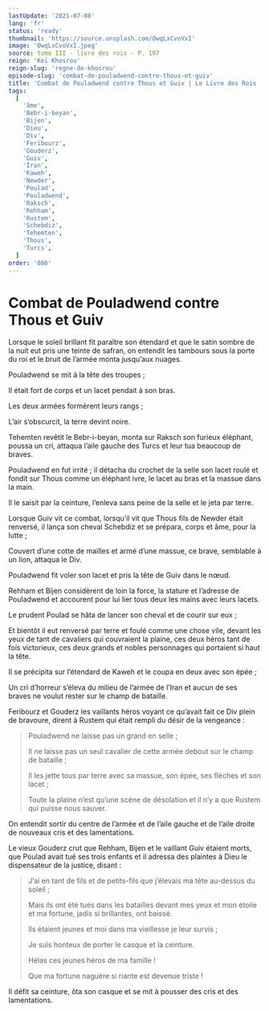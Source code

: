 ```yaml
---
lastUpdate: '2021-07-08'
lang: 'fr'
status: 'ready'
thumbnail: 'https://source.unsplash.com/OwqLxCvoVxI'
image: 'OwqLxCvoVxI.jpeg'
source: tome III - livre des rois - P. 197
reign: 'Keï Khosrou'
reign-slug: 'regne-de-khosrou'
episode-slug: 'combat-de-pouladwend-contre-thous-et-guiv'
title: 'Combat de Pouladwend contre Thous et Guiv | Le Livre des Rois | Shâhnâmeh'
tags:
  [
    'âme',
    'Bebr-i-beyan',
    'Bijen',
    'Dieu',
    'Div',
    'Feribourz',
    'Gouderz',
    'Guiv',
    'Iran',
    'Kaweh',
    'Newder',
    'Poulad',
    'Pouladwend',
    'Raksch',
    'Rehham',
    'Rustem',
    'Schebdiz',
    'Tehemten',
    'Thous',
    'Turcs',
  ]
order: '086'
---
```


<!-- LTeX: language=fr -->

# Combat de Pouladwend contre Thous et Guiv

Lorsque le soleil brillant fit paraître son étendard et que le satin sombre de la nuit eut pris une teinte de safran, on entendit les tambours sous la porte du roi et le bruit de l’armée monta jusqu’aux nuages.

Pouladwend se mit à la tête des troupes ;

Il était fort de corps et un lacet pendait à son bras.

Les deux armées formèrent leurs rangs ;

L’air s’obscurcit, la terre devint noire.

Tehemten revêtit le Bebr-i-beyan, monta sur Raksch son furieux éléphant, poussa un cri, attaqua l’aile gauche des Turcs et leur tua beaucoup de braves.

Pouladwend en fut irrité ; il détacha du crochet de la selle son lacet roulé et fondit sur Thous comme un éléphant ivre, le lacet au bras et la massue dans la main.

Il le saisit par la ceinture, l’enleva sans peine de la selle et le jeta par terre.

Lorsque Guiv vit ce combat, lorsqu’il vit que Thous fils de Newder était renversé, il lança son cheval Schebdiz et se prépara, corps et âme, pour la lutte ;

Couvert d’une cotte de mailles et armé d’une massue, ce brave, semblable à un lion, attaqua le Div.

Pouladwend fit voler son lacet et pris la tête de Guiv dans le nœud.

Rehham et Bijen considèrent de loin la force, la stature et l’adresse de Pouladwend et accourent pour lui lier tous deux les mains avec leurs lacets.

Le prudent Poulad se hâta de lancer son cheval et de courir sur eux ;

Et bientôt il eut renversé par terre et foulé comme une chose vile, devant les yeux de tant de cavaliers qui couvraient la plaine, ces deux héros tant de fois victorieux, ces deux grands et nobles personnages qui portaient si haut la tête.

Il se précipita sur l’étendard de Kaweh et le coupa en deux avec son épée ;

Un cri d’horreur s’éleva du milieu de l’armée de l’Iran et aucun de ses braves ne voulut rester sur le champ de bataille.

Feribourz et Gouderz les vaillants héros voyant ce qu’avait fait ce Div plein de bravoure, dirent à Rustem qui était rempli du désir de la vengeance :

> Pouladwend ne laisse pas un grand en selle ;
>
> Il ne laisse pas un seul cavalier de cette armée debout sur le champ de bataille ;
>
> Il les jette tous par terre avec sa massue, son épée, ses flèches et son lacet ;
>
> Toute la plaine n’est qu’une scène de désolation et il n’y a que Rustem qui puisse nous sauver.

On entendit sortir du centre de l’armée et de l’aile gauche et de l’aile droite de nouveaux cris et des lamentations.

Le vieux Gouderz crut que Rehham, Bijen et le vaillant Guiv étaient morts, que Poulad avait tué ses trois enfants et il adressa des plaintes à Dieu le dispensateur de la justice, disant :

> J’ai en tant de fils et de petits-fils que j’élevais ma tête au-dessus du soleil ;
>
> Mais ils ont été tués dans les batailles devant mes yeux et mon étoile et ma fortune, jadis si brillantes, ont baissé.
>
> Ils étaient jeunes et moi dans ma vieillesse je leur survis ;
>
> Je suis honteux de porter le casque et la ceinture.
>
> Hélas ces jeunes héros de ma famille !
>
> Que ma fortune naguère si riante est devenue triste !

Il défit sa ceinture, ôta son casque et se mit à pousser des cris et des lamentations.
